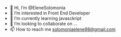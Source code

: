 - 👋 Hi, I’m @EleneSolomonia
- 👀 I’m interested in Front End Developer 
- 🌱 I’m currently learning javasckript
- 💞️ I’m looking to collaborate on ...
- 📫 How to reach me solomoniaelene98@gmail.com

<!---
EleneSolo/EleneSolo is a ✨ special ✨ repository because its `README.md` (this file) appears on your GitHub profile.
You can click the Preview link to take a look at your changes.
--->
